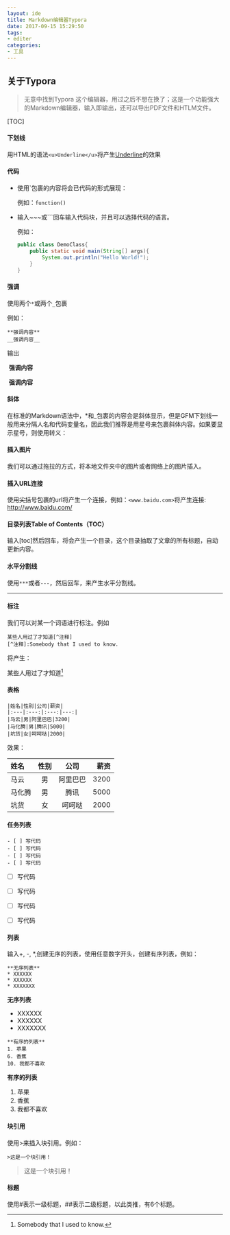 ```yaml
---
layout: ide
title: Markdown编辑器Typora
date: 2017-09-15 15:29:50
tags: 
- editer
categories: 
- 工具
---
```


##  关于Typora

> 无意中找到Typora 这个编辑器，用过之后不想在换了；这是一个功能强大的Markdown编辑器，输入即输出，还可以导出PDF文件和HTLM文件。

[TOC]



#### 下划线

用HTML的语法`<u>Underline</u>`将产生<u>Underline</u>的效果

<!-- more -->

#### 代码

* 使用`包裹的内容将会已代码的形式展现：

  例如：`function()`

* 输入~~~或```回车输入代码块，并且可以选择代码的语言。

  例如：

  ~~~java
  public class DemoClass{
      public static void main(String[] args){
          System.out.println("Hello World!");
      }
  }
  ~~~

#### 强调

使用两个`*`或两个`_`包裹

例如：

~~~basic
**强调内容**
__强调内容__
~~~

 输出

​                  **强调内容**

​                  __强调内容__

#### 斜体

在标准的Markdown语法中，*和_包裹的内容会是斜体显示，但是GFM下划线一般用来分隔人名和代码变量名，因此我们推荐是用星号来包裹斜体内容。如果要显示星号，则使用转义：

#### 插入图片

我们可以通过拖拉的方式，将本地文件夹中的图片或者网络上的图片插入。

#### 插入URL连接

使用尖括号包裹的url将产生一个连接，例如：`<www.baidu.com>`将产生连接: <http://www.baidu.com/>

#### 目录列表Table of Contents（TOC）

输入[toc]然后回车，将会产生一个目录，这个目录抽取了文章的所有标题，自动更新内容。

#### 水平分割线

使用`***`或者`---`，然后回车，来产生水平分割线。

***

#### 标注

我们可以对某一个词语进行标注。例如

```basic
某些人用过了才知道[^注释]
[^注释]:Somebody that I used to know.
```

将产生：

某些人用过了才知道[^注释]

[^注释]: Somebody that I used to know.

 #### 表格

~~~
|姓名|性别|公司|薪资|
|:---|:---:|:---:|---:|
|马云|男|阿里巴巴|3200|
|马化腾|男|腾讯|5000|
|坑货|女|呵呵哒|2000|
~~~

效果：

| 姓名   |  性别  |  公司  |   薪资 |
| :--- | :--: | :--: | ---: |
| 马云   |  男   | 阿里巴巴 | 3200 |
| 马化腾  |  男   |  腾讯  | 5000 |
| 坑货   |  女   | 呵呵哒  | 2000 |

#### 任务列表

~~~basic
- [ ] 写代码
- [ ] 写代码
- [ ] 写代码
- [ ] 写代码
~~~

- [ ] 写代码


- [ ] 写代码


- [ ] 写代码


- [ ] 写代码

#### 列表

输入+, -, *,创建无序的列表，使用任意数字开头，创建有序列表，例如：

~~~
**无序列表**
* XXXXXX
* XXXXXX
* XXXXXXX
~~~

**无序列表**

* XXXXXX
* XXXXXX
* XXXXXXX

~~~basic
**有序的列表**
1. 苹果
6. 香蕉
10. 我都不喜欢
~~~

**有序的列表**

1. 苹果
2. 香蕉
3. 我都不喜欢

#### 块引用

使用>来插入块引用。例如：

~~~~basic
>这是一个块引用！
~~~~

> 这是一个块引用！

#### 标题

使用#表示一级标题，##表示二级标题，以此类推，有6个标题。